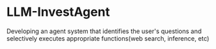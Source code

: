 # LLM-InvestAgent
Developing an agent system that identifies the user's questions and selectively executes appropriate functions(web search, inference, etc)
